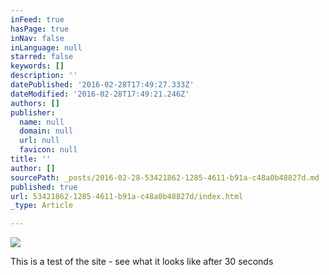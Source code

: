 ```yaml
---
inFeed: true
hasPage: true
inNav: false
inLanguage: null
starred: false
keywords: []
description: ''
datePublished: '2016-02-28T17:49:27.333Z'
dateModified: '2016-02-28T17:49:21.246Z'
authors: []
publisher:
  name: null
  domain: null
  url: null
  favicon: null
title: ''
author: []
sourcePath: _posts/2016-02-28-53421862-1285-4611-b91a-c48a0b48827d.md
published: true
url: 53421862-1285-4611-b91a-c48a0b48827d/index.html
_type: Article

---
```

![](https://the-grid-user-content.s3-us-west-2.amazonaws.com/a478e39c-f1c4-4546-becd-32e320de5947.jpg)

This is a test of the site - see what it looks like after 30 seconds